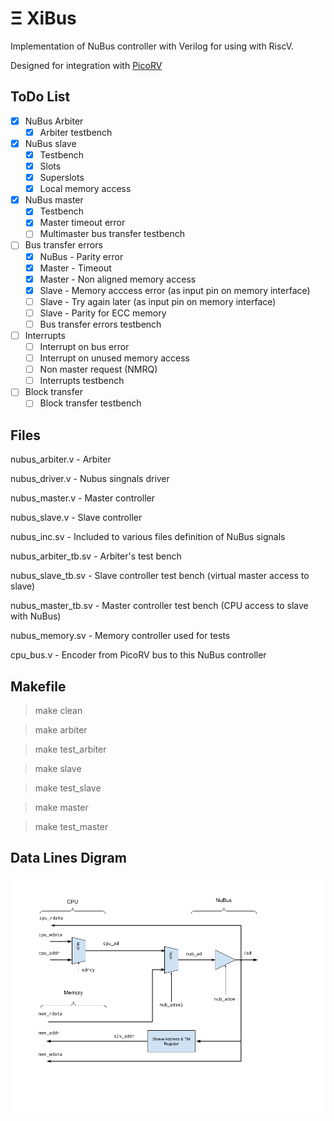 # Ξ XiBus 

Implementation of NuBus controller with Verilog for using with RiscV. 

Designed for integration with [PicoRV](https://github.com/cliffordwolf/picorv32)

## ToDo List

- [x] NuBus Arbiter
  - [x] Arbiter testbench
- [x] NuBus slave
  - [x] Testbench
  - [x] Slots
  - [x] Superslots
  - [x] Local memory access 
- [x] NuBus master
  - [x] Testbench
  - [x] Master timeout error
  - [ ] Multimaster bus transfer testbench
- [ ] Bus transfer errors
  - [x] NuBus - Parity error
  - [x] Master - Timeout
  - [x] Master - Non aligned memory access
  - [x] Slave - Memory acccess error (as input pin on memory interface)
  - [ ] Slave - Try again later (as input pin on memory interface)
  - [ ] Slave - Parity for ECC memory
  - [ ] Bus transfer errors testbench
- [ ] Interrupts 
  - [ ] Interrupt on bus error
  - [ ] Interrupt on unused memory access
  - [ ] Non master request (NMRQ)
  - [ ] Interrupts testbench 
- [ ] Block transfer
  - [ ] Block transfer testbench

## Files

nubus_arbiter.v - Arbiter

nubus_driver.v - Nubus singnals driver

nubus_master.v - Master controller

nubus_slave.v - Slave controller

nubus_inc.sv - Included to various files definition of NuBus signals

nubus_arbiter_tb.sv - Arbiter's test bench

nubus_slave_tb.sv - Slave controller test bench (virtual master access to slave)

nubus_master_tb.sv - Master controller test bench (CPU access to slave with NuBus)

nubus_memory.sv - Memory controller used for tests

cpu_bus.v - Encoder from PicoRV bus to this NuBus controller

## Makefile

> make clean

> make arbiter

> make test_arbiter

> make slave

> make test_slave

> make master

> make test_master

## Data Lines Digram

![Data Lines](/docs/nubus_contr_data_address_flow.png)
